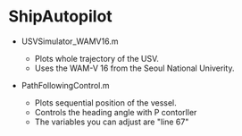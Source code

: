 # ShipAutopilot

* USVSimulator_WAMV16.m
  - Plots whole trajectory of the USV.
  - Uses the WAM-V 16 from the Seoul National Univerity.
    
* PathFollowingControl.m
  - Plots sequential position of the vessel.
  - Controls the heading angle with P contorller
  - The variables you can adjust are
  "line 67"
